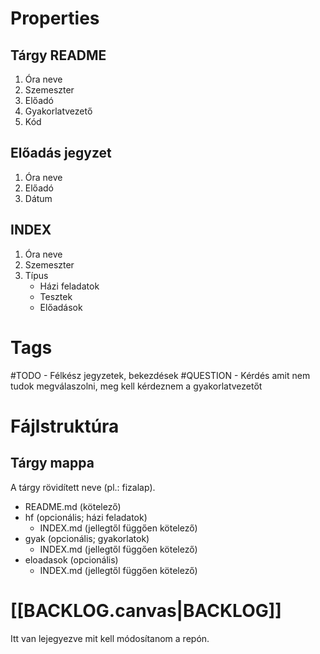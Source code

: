 # Properties
## Tárgy README
1. Óra neve
2. Szemeszter
3. Előadó
4. Gyakorlatvezető
5. Kód
## Előadás jegyzet
1. Óra neve
2. Előadó
3. Dátum
## INDEX
1. Óra neve
2. Szemeszter
3. Típus
	- Házi feladatok
	- Tesztek
	- Előadások
# Tags
#TODO - Félkész jegyzetek, bekezdések
#QUESTION - Kérdés amit nem tudok megválaszolni, meg kell kérdeznem a gyakorlatvezetőt
# Fájlstruktúra
## Tárgy mappa
A tárgy rövidített neve (pl.: fizalap).
- README.md (kötelező)
- hf (opcionális; házi feladatok)
	- INDEX.md (jellegtől függően kötelező)
- gyak (opcionális; gyakorlatok)
	- INDEX.md (jellegtől függően kötelező)
- eloadasok (opcionális)
	- INDEX.md (jellegtől függően kötelező)




# [[BACKLOG.canvas|BACKLOG]]
Itt van lejegyezve mit kell módosítanom a repón.